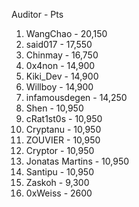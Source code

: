 Auditor - Pts

1. WangChao - 20,150
2. said017 - 17,550
3. Chinmay - 16,750
4. 0x4non - 14,900
5. Kiki_Dev - 14,900
6. Willboy - 14,900
7. infamousdegen - 14,250
8. Shen - 10,950
9. cRat1st0s - 10,950
10. Cryptanu - 10,950
11. ZOUVIER - 10,950
12. Cryptor - 10,950
13. Jonatas Martins - 10,950
14. Santipu - 10,950
15. Zaskoh - 9,300
16. 0xWeiss - 2600
